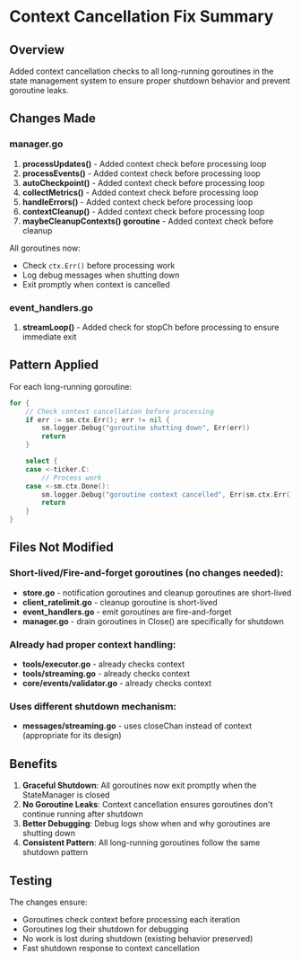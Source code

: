 # Context Cancellation Fix Summary

## Overview
Added context cancellation checks to all long-running goroutines in the state management system to ensure proper shutdown behavior and prevent goroutine leaks.

## Changes Made

### manager.go
1. **processUpdates()** - Added context check before processing loop
2. **processEvents()** - Added context check before processing loop  
3. **autoCheckpoint()** - Added context check before processing loop
4. **collectMetrics()** - Added context check before processing loop
5. **handleErrors()** - Added context check before processing loop
6. **contextCleanup()** - Added context check before processing loop
7. **maybeCleanupContexts() goroutine** - Added context check before cleanup

All goroutines now:
- Check `ctx.Err()` before processing work
- Log debug messages when shutting down
- Exit promptly when context is cancelled

### event_handlers.go
1. **streamLoop()** - Added check for stopCh before processing to ensure immediate exit

## Pattern Applied

For each long-running goroutine:
```go
for {
    // Check context cancellation before processing
    if err := sm.ctx.Err(); err != nil {
        sm.logger.Debug("goroutine shutting down", Err(err))
        return
    }

    select {
    case <-ticker.C:
        // Process work
    case <-sm.ctx.Done():
        sm.logger.Debug("goroutine context cancelled", Err(sm.ctx.Err()))
        return
    }
}
```

## Files Not Modified

### Short-lived/Fire-and-forget goroutines (no changes needed):
- **store.go** - notification goroutines and cleanup goroutines are short-lived
- **client_ratelimit.go** - cleanup goroutine is short-lived
- **event_handlers.go** - emit goroutines are fire-and-forget
- **manager.go** - drain goroutines in Close() are specifically for shutdown

### Already had proper context handling:
- **tools/executor.go** - already checks context
- **tools/streaming.go** - already checks context  
- **core/events/validator.go** - already checks context

### Uses different shutdown mechanism:
- **messages/streaming.go** - uses closeChan instead of context (appropriate for its design)

## Benefits

1. **Graceful Shutdown**: All goroutines now exit promptly when the StateManager is closed
2. **No Goroutine Leaks**: Context cancellation ensures goroutines don't continue running after shutdown
3. **Better Debugging**: Debug logs show when and why goroutines are shutting down
4. **Consistent Pattern**: All long-running goroutines follow the same shutdown pattern

## Testing

The changes ensure:
- Goroutines check context before processing each iteration
- Goroutines log their shutdown for debugging
- No work is lost during shutdown (existing behavior preserved)
- Fast shutdown response to context cancellation